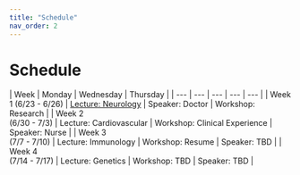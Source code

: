 ```yaml
---
title: "Schedule"
nav_order: 2
---
```

# Schedule


| Week | Monday | Wednesday | Thursday |
| --- | --- | --- | --- | --- |
| Week 1 (6/23 - 6/26) | [Lecture: Neurology](https://docs.google.com/presentation/d/1O_9VRkdWx4Ekc6I1i3DjX1EqsbOZmUGv9MpbkilsuJY/edit?usp=sharing) | Speaker: Doctor | Workshop: Research |
| Week 2<br>(6/30 - 7/3) | Lecture: Cardiovascular | Workshop: Clinical Experience | Speaker: Nurse |
| Week 3<br>(7/7 - 7/10) | Lecture: Immunology | Workshop: Resume | Speaker: TBD |
| Week 4<br>(7/14 - 7/17) | Lecture: Genetics | Workshop: TBD | Speaker: TBD |
